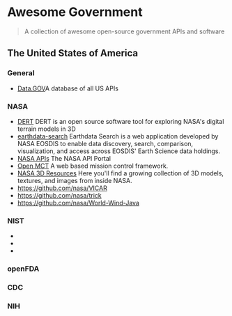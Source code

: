 # Awesome Government

> A collection of awesome open-source government APIs and software

## The United States of America

### General

* [Data.GOV](https://www.data.gov/)A database of all US APIs

### NASA

* [DERT](https://github.com/nasa/DERT) DERT is an open source software tool for exploring NASA's digital terrain models in 3D
* [earthdata-search](https://github.com/nasa/earthdata-search) Earthdata Search is a web application developed by NASA EOSDIS to enable data discovery, search, comparison, visualization, and access across EOSDIS' Earth Science data holdings.
* [NASA APIs](https://api.nasa.gov/index.html#getting-started) The NASA API Portal
* [Open MCT](https://github.com/nasa/openmct) A web based mission control framework.
* [NASA 3D Resources](https://github.com/nasa/NASA-3D-Resources) Here you'll find a growing collection of 3D models, textures, and images from inside NASA.
* https://github.com/nasa/VICAR
* https://github.com/nasa/trick
* https://github.com/nasa/World-Wind-Java

### NIST

*
*
*

### openFDA

### CDC

### NIH

### 
